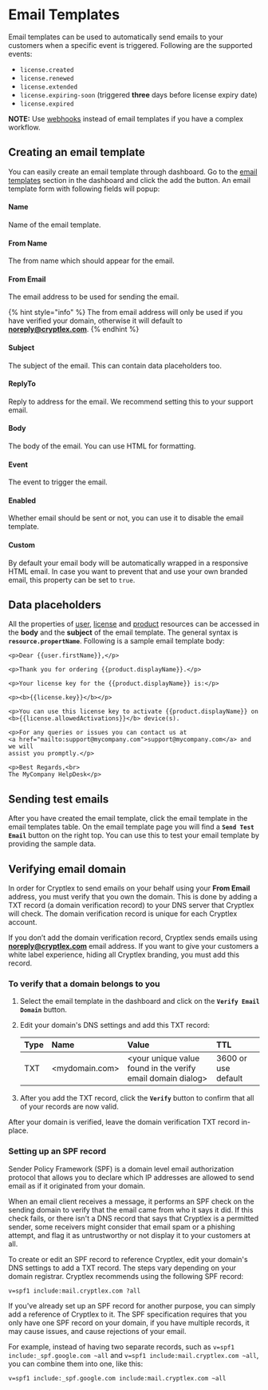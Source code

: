 # Email Templates

Email templates can be used to automatically send emails to your customers when a specific event is triggered. Following are the supported events:

* `license.created`
* `license.renewed`
* `license.extended`
* `license.expiring-soon` \(triggered **three** days before license expiry date\)
* `license.expired`

**NOTE:** Use [webhooks](webhooks.md) instead of email templates if you have a complex workflow.

## Creating an email template

You can easily create an email template through dashboard. Go to the [email templates](https://app.cryptlex.com/email-templates) section in the dashboard and click the add the button. An email template form with following fields will popup: 

#### **Name**

Name of the email template.

#### **From Name**

The from name which should appear for the email.

#### **From Email**

The email address to be used for sending the email.

{% hint style="info" %}
The from email address will only be used if you have verified your domain, otherwise it will default to **noreply@cryptlex.com**.
{% endhint %}

#### Subject

The subject of the email. This can contain data placeholders too.

#### **ReplyTo**

Reply to address for the email. We recommend setting this to your support email.

#### **Body**

The body of the email. You can use HTML for formatting.

#### **Event**

The event to trigger the email.

#### **Enabled**

Whether email should be sent or not, you can use it to disable the email template.

#### **Custom**

By default your email body will be automatically wrapped in a responsive HTML email. In case you want to prevent that and use your own branded email, this property can be set to `true`.

## Data placeholders

All the properties of [user](https://api.cryptlex.com/v3/docs#operation/get/v3/users/{id}), [license](https://api.cryptlex.com/v3/docs#operation/get/v3/licenses/{id}) and [product](https://api.cryptlex.com/v3/docs#operation/get/v3/products/{id}) resources can be accessed in the **body** and the **subject** of the email template. The general syntax is **`resource.propertName`**. Following is a sample email template body:

```markup
<p>Dear {{user.firstName}},</p>

<p>Thank you for ordering {{product.displayName}}.</p>

<p>Your license key for the {{product.displayName}} is:</p> 

<p><b>{{license.key}}</b></p>

<p>You can use this license key to activate {{product.displayName}} on 
<b>{{license.allowedActivations}}</b> device(s).

<p>For any queries or issues you can contact us at 
<a href="mailto:support@mycompany.com">support@mycompany.com</a> and we will 
assist you promptly.</p>

<p>Best Regards,<br>
The MyCompany HelpDesk</p>
```

## Sending test emails

After you have created the email template, click the email template in the email templates table. On the email template page you will find a **`Send Test Email`** button on the right top. You can use this to test your email template by providing the sample data.

## Verifying email domain

In order for Cryptlex to send emails on your behalf using your **From Email** address, you must verify that you own the domain. This is done by adding a TXT record \(a domain verification record\) to your DNS server that Cryptlex will check. The domain verification record is unique for each Cryptlex account.

If you don’t add the domain verification record, Cryptlex sends emails using **noreply@cryptlex.com** email address. If you want to give your customers a white label experience, hiding all Cryptlex branding, you must add this record.

### **To verify that a domain belongs to you**

1. Select the email template in the dashboard and click on the **`Verify Email Domain`** button.
2. Edit your domain's DNS settings and add this TXT record:

   | Type | Name | Value | TTL |
   | :--- | :--- | :--- | :--- |
   | TXT | &lt;mydomain.com&gt; | &lt;your unique value found in the verify email domain dialog&gt; | 3600 or use default |

3. After you add the TXT record, click the **`Verify`** button to confirm that all of your records are now valid.

After your domain is verified, leave the domain verification TXT record in-place.

### Setting up an SPF record

Sender Policy Framework \(SPF\) is a domain level email authorization protocol that allows you to declare which IP addresses are allowed to send email as if it originated from your domain.

When an email client receives a message, it performs an SPF check on the sending domain to verify that the email came from who it says it did. If this check fails, or there isn't a DNS record that says that Cryptlex is a permitted sender, some receivers might consider that email spam or a phishing attempt, and flag it as untrustworthy or not display it to your customers at all.

To create or edit an SPF record to reference Cryptlex, edit your domain's DNS settings to add a TXT record. The steps vary depending on your domain registrar. Cryptlex recommends using the following SPF record:

```text
v=spf1 include:mail.cryptlex.com ?all
```

If you've already set up an SPF record for another purpose, you can simply add a reference of Cryptlex to it. The SPF specification requires that you only have one SPF record on your domain, if you have multiple records, it may cause issues, and cause rejections of your email.

For example, instead of having two separate records, such as `v=spf1 include:_spf.google.com ~all` and `v=spf1 include:mail.cryptlex.com ~all`, you can combine them into one, like this:

```text
v=spf1 include:_spf.google.com include:mail.cryptlex.com ~all
```

